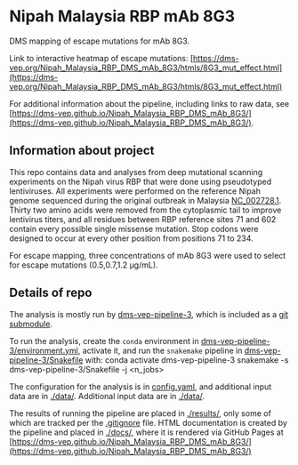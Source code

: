 # Nipah Malaysia RBP mAb 8G3
DMS mapping of escape mutations for mAb 8G3.

Link to interactive heatmap of escape mutations: [https://dms-vep.org/Nipah_Malaysia_RBP_DMS_mAb_8G3/htmls/8G3_mut_effect.html](https://dms-vep.org/Nipah_Malaysia_RBP_DMS_mAb_8G3/htmls/8G3_mut_effect.html)


For additional information about the pipeline, including links to raw data, see [https://dms-vep.github.io/Nipah_Malaysia_RBP_DMS_mAb_8G3/](https://dms-vep.github.io/Nipah_Malaysia_RBP_DMS_mAb_8G3/).



## Information about project
This repo contains data and analyses from deep mutational scanning experiments on the Nipah virus RBP that were done using pseudotyped lentiviruses. All experiments were performed on the reference Nipah genome sequenced during the original outbreak in Malaysia [NC_002728.1](https://www.ncbi.nlm.nih.gov/nuccore/NC_002728.1). Thirty two amino acids were removed from the cytoplasmic tail to improve lentivirus titers, and all residues between RBP reference sites 71 and 602 contain every possible single missense mutation. Stop codons were designed to occur at every other position from positions 71 to 234. 

For escape mapping, three concentrations of mAb 8G3 were used to select for escape mutations (0.5,0.7,1.2 µg/mL).

## Details of repo
The analysis is mostly run by [dms-vep-pipeline-3](https://github.com/dms-vep/dms-vep-pipeline-3), which is included as a [git submodule](https://git-scm.com/book/en/v2/Git-Tools-Submodules).

To run the analysis, create the `conda` environment in [dms-vep-pipeline-3/environment.yml](dms-vep-pipeline-3/environment.yml), activate it, and run the `snakemake` pipeline in [dms-vep-pipeline-3/Snakefile](dms-vep-pipeline-3/Snakefile) with:
    conda activate dms-vep-pipeline-3
    snakemake -s dms-vep-pipeline-3/Snakefile -j <n_jobs>
    
The configuration for the analysis is in [config.yaml](config.yaml), and additional input data are in [./data/](data).
Additional input data are in [./data/](data).

The results of running the pipeline are placed in [./results/](results), only some of which are tracked per the [.gitignore](.gitignore) file.
HTML documentation is created by the pipeline and placed in [./docs/](docs), where it is rendered via GitHub Pages at [https://dms-vep.github.io/Nipah_Malaysia_RBP_DMS_mAb_8G3/](https://dms-vep.github.io/Nipah_Malaysia_RBP_DMS_mAb_8G3/)


